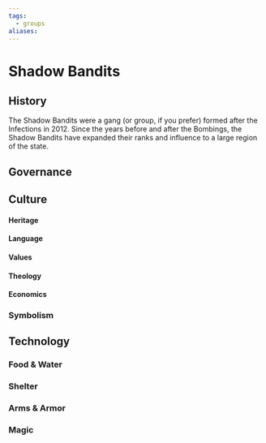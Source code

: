 ```yaml
---
tags:
  - groups
aliases:
---
```


# Shadow Bandits
## History
The Shadow Bandits were a gang (or group, if you prefer) formed after the Infections in 2012. Since the years before and after the Bombings, the Shadow Bandits have expanded their ranks and influence to a large region of the state.

## Governance
## Culture
#### Heritage
#### Language
#### Values
#### Theology
#### Economics
### Symbolism
## Technology
### Food & Water
### Shelter
### Arms & Armor
### Magic